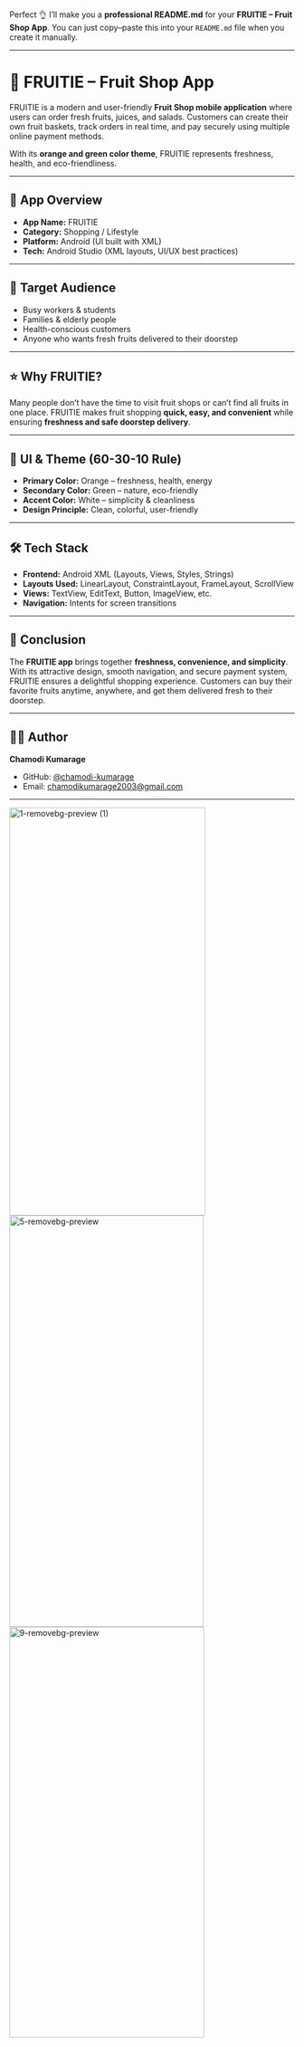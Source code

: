 Perfect 👌 I’ll make you a **professional README.md** for your **FRUITIE – Fruit Shop App**.
You can just copy–paste this into your `README.md` file when you create it manually.

---

# 🍊 FRUITIE – Fruit Shop App

FRUITIE is a modern and user-friendly **Fruit Shop mobile application** where users can order fresh fruits, juices, and salads. Customers can create their own fruit baskets, track orders in real time, and pay securely using multiple online payment methods.

With its **orange and green color theme**, FRUITIE represents freshness, health, and eco-friendliness.

---

## 📱 App Overview

* **App Name:** FRUITIE
* **Category:** Shopping / Lifestyle
* **Platform:** Android (UI built with XML)
* **Tech:** Android Studio (XML layouts, UI/UX best practices)

---

## 🎯 Target Audience

* Busy workers & students
* Families & elderly people
* Health-conscious customers
* Anyone who wants fresh fruits delivered to their doorstep

---

## ⭐ Why FRUITIE?

Many people don’t have the time to visit fruit shops or can’t find all fruits in one place.
FRUITIE makes fruit shopping **quick, easy, and convenient** while ensuring **freshness and safe doorstep delivery**.

---

## 🎨 UI & Theme (60-30-10 Rule)

* **Primary Color:** Orange – freshness, health, energy
* **Secondary Color:** Green – nature, eco-friendly
* **Accent Color:** White – simplicity & cleanliness
* **Design Principle:** Clean, colorful, user-friendly

---

## 🛠️ Tech Stack

* **Frontend:** Android XML (Layouts, Views, Styles, Strings)
* **Layouts Used:** LinearLayout, ConstraintLayout, FrameLayout, ScrollView
* **Views:** TextView, EditText, Button, ImageView, etc.
* **Navigation:** Intents for screen transitions

---

## 📌 Conclusion

The **FRUITIE app** brings together **freshness, convenience, and simplicity**.
With its attractive design, smooth navigation, and secure payment system, FRUITIE ensures a delightful shopping experience. Customers can buy their favorite fruits anytime, anywhere, and get them delivered fresh to their doorstep.

---

## 👩‍💻 Author

**Chamodi Kumarage**

* GitHub: [@chamodi-kumarage](https://github.com/chamodi-kumarage)
* Email: [chamodikumarage2003@gmail.com](mailto:chamodikumarage2003@gmail.com)

---
<img width="346" height="721" alt="1-removebg-preview (1)" src="https://github.com/user-attachments/assets/10989a10-31db-4831-8547-17eafa77d9f7" />
<img width="343" height="727" alt="5-removebg-preview" src="https://github.com/user-attachments/assets/2edb113e-be7a-4463-b012-bd5003307aa3" />
<img width="344" height="726" alt="9-removebg-preview" src="https://github.com/user-attachments/assets/724e1999-97a8-417e-adae-e40dc8e6dbfd" />







